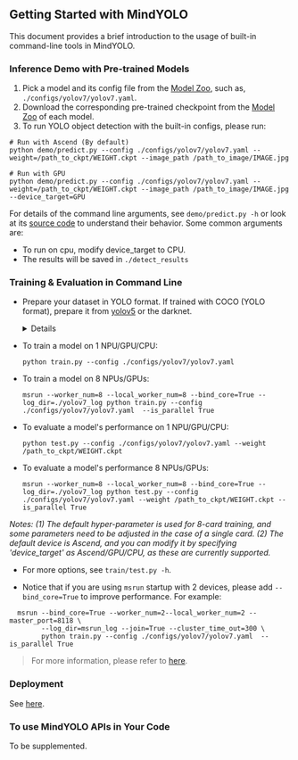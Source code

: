 ## Getting Started with MindYOLO

This document provides a brief introduction to the usage of built-in command-line tools in MindYOLO.

### Inference Demo with Pre-trained Models

1. Pick a model and its config file from the
  [Model Zoo](benchmark_results.md),
  such as, `./configs/yolov7/yolov7.yaml`.
2. Download the corresponding pre-trained checkpoint from the [Model Zoo](benchmark_results.md) of each model.
3. To run YOLO object detection with the built-in configs, please run:

```
# Run with Ascend (By default)
python demo/predict.py --config ./configs/yolov7/yolov7.yaml --weight=/path_to_ckpt/WEIGHT.ckpt --image_path /path_to_image/IMAGE.jpg

# Run with GPU
python demo/predict.py --config ./configs/yolov7/yolov7.yaml --weight=/path_to_ckpt/WEIGHT.ckpt --image_path /path_to_image/IMAGE.jpg --device_target=GPU
```


For details of the command line arguments, see `demo/predict.py -h` or look at its [source code](https://github.com/mindspore-lab/mindyolo/blob/master/deploy/predict.py)
to understand their behavior. Some common arguments are:
* To run on cpu, modify device_target to CPU.
* The results will be saved in `./detect_results`

### Training & Evaluation in Command Line

* Prepare your dataset in YOLO format. If trained with COCO (YOLO format), prepare it from [yolov5](https://github.com/ultralytics/yolov5) or the darknet.
  
  <details onclose>

  ```
    coco/
      {train,val}2017.txt
      annotations/
        instances_{train,val}2017.json
      images/
        {train,val}2017/
            00000001.jpg
            ...
            # image files that are mentioned in the corresponding train/val2017.txt
      labels/
        {train,val}2017/
            00000001.txt
            ...
            # label files that are mentioned in the corresponding train/val2017.txt
  ```
  </details>

* To train a model on 1 NPU/GPU/CPU:
  ```
  python train.py --config ./configs/yolov7/yolov7.yaml 
  ```
* To train a model on 8 NPUs/GPUs:
  ```
  msrun --worker_num=8 --local_worker_num=8 --bind_core=True --log_dir=./yolov7_log python train.py --config ./configs/yolov7/yolov7.yaml  --is_parallel True
  ```
* To evaluate a model's performance on 1 NPU/GPU/CPU:
  ```
  python test.py --config ./configs/yolov7/yolov7.yaml --weight /path_to_ckpt/WEIGHT.ckpt
  ```
* To evaluate a model's performance 8 NPUs/GPUs:
  ```
  msrun --worker_num=8 --local_worker_num=8 --bind_core=True --log_dir=./yolov7_log python test.py --config ./configs/yolov7/yolov7.yaml --weight /path_to_ckpt/WEIGHT.ckpt --is_parallel True
  ```
*Notes: (1) The default hyper-parameter is used for 8-card training, and some parameters need to be adjusted in the case of a single card. (2) The default device is Ascend, and you can modify it by specifying 'device_target' as Ascend/GPU/CPU, as these are currently supported.*
* For more options, see `train/test.py -h`.

* Notice that if you are using `msrun` startup with 2 devices, please add `--bind_core=True` to improve performance. For example:
```
  msrun --bind_core=True --worker_num=2--local_worker_num=2 --master_port=8118 \
        --log_dir=msrun_log --join=True --cluster_time_out=300 \
        python train.py --config ./configs/yolov7/yolov7.yaml  --is_parallel True
```
> For more information, please refer to [here](https://www.mindspore.cn/tutorials/experts/en/r2.3.1/parallel/startup_method.html).

### Deployment

See [here](./deploy/README.md).


### To use MindYOLO APIs in Your Code

To be supplemented.

